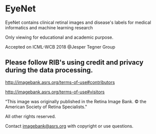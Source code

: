# EyeNet

EyeNet contains clinical retinal images and disease's labels for medical informatics and machine learning research

Only viewing for educational and academic purpose. 

Accepted on ICML-WCB 2018 @Jesper Tegner Group

## Please follow RIB's using credit and privacy during the data processing. 

http://imagebank.asrs.org/terms-of-use#contributors

http://imagebank.asrs.org/terms-of-use#visitors

“This image was originally published in the Retina Image Bank. © the American Society of Retina Specialists."

All other rights reserved.

Contact imagebank@asrs.org with copyright or use questions.


